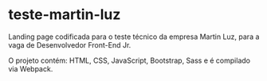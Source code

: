 # teste-martin-luz

Landing page codificada para o teste técnico da empresa Martin Luz, para a vaga de Desenvolvedor Front-End Jr.

O projeto contém: HTML, CSS, JavaScript, Bootstrap, Sass e é compilado via Webpack.

